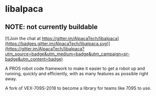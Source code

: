# libalpaca
## NOTE: not currently buildable

[![Join the chat at https://gitter.im/AlpacaTech/libalpaca](https://badges.gitter.im/AlpacaTech/libalpaca.svg)](https://gitter.im/AlpacaTech/libalpaca?utm_source=badge&utm_medium=badge&utm_campaign=pr-badge&utm_content=badge)

A PROS robot code framework to make it easier to get a robot up and running, quickly and efficiently, with as many features as possible right away.

A fork of VEX-709S-2018 to become a library for teams like 709S to use.
